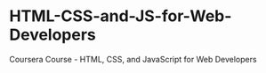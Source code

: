 # HTML-CSS-and-JS-for-Web-Developers
Coursera Course - HTML, CSS, and JavaScript for Web Developers
